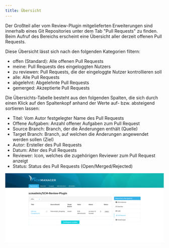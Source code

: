 ```yaml
---
title: Übersicht
---
```

Der Großteil aller vom Review-Plugin mitgelieferten Erweiterungen sind innerhalb eines Git Repositories unter dem Tab "Pull Requests" zu finden. Beim Aufruf des Bereichs erscheint eine Übersicht aller derzeit offenen Pull Requests. 

Diese Übersicht lässt sich nach den folgenden Kategorien filtern:

- offen (Standard): Alle offenen Pull Requests
- meine: Pull Requests des eingeloggten Nutzers
- zu reviewen: Pull Requests, die der eingeloggte Nutzer kontrollieren soll
- alle: Alle Pull Requests
- abgelehnt: Abgelehnte Pull Requests
- gemerged: Akzeptierte Pull Requests

Die Übersichts-Tabelle besteht aus den folgenden Spalten, die sich durch einen Klick auf den Spaltenkopf anhand der Werte auf- bzw. absteigend sortieren lassen:

- Titel: Vom Autor festgelegter Name des Pull Requests
- Offene Aufgaben: Anzahl offener Aufgaben zum Pull Request
- Source Branch: Branch, der die Änderungen enthält (Quelle)
- Target Branch: Branch, auf welchen die Änderungen angewendet werden sollen (Ziel)
- Autor: Ersteller des Pull Requests
- Datum: Alter des Pull Requests
- Reviewer: Icon, welches die zugehörigen Reviewer zum Pull Request anzeigt
- Status: Status des Pull Requests (Open/Merged/Rejected)

![Pull Request Übersicht](assets/overview.png)
